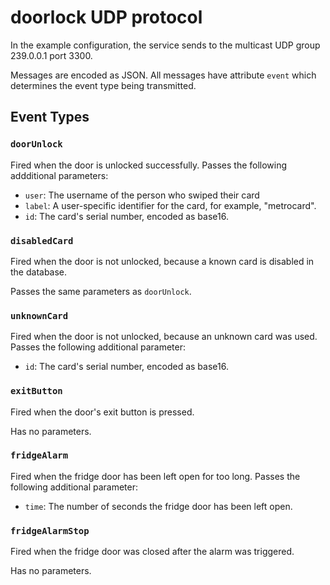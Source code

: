 # doorlock UDP protocol #

In the example configuration, the service sends to the multicast UDP group 239.0.0.1 port 3300.

Messages are encoded as JSON.  All messages have attribute `event` which determines the event type being transmitted.

## Event Types ##

### `doorUnlock` ###

Fired when the door is unlocked successfully.  Passes the following addditional parameters:

* `user`: The username of the person who swiped their card
* `label`: A user-specific identifier for the card, for example, "metrocard".
* `id`: The card's serial number, encoded as base16.

### `disabledCard` ###

Fired when the door is not unlocked, because a known card is disabled in the database.

Passes the same parameters as `doorUnlock`.

### `unknownCard` ###

Fired when the door is not unlocked, because an unknown card was used.  Passes the following additional parameter:

* `id`: The card's serial number, encoded as base16.

### `exitButton` ###

Fired when the door's exit button is pressed.

Has no parameters.

### `fridgeAlarm` ###

Fired when the fridge door has been left open for too long.  Passes the following additional parameter:

* `time`: The number of seconds the fridge door has been left open.

### `fridgeAlarmStop` ###

Fired when the fridge door was closed after the alarm was triggered.

Has no parameters.
